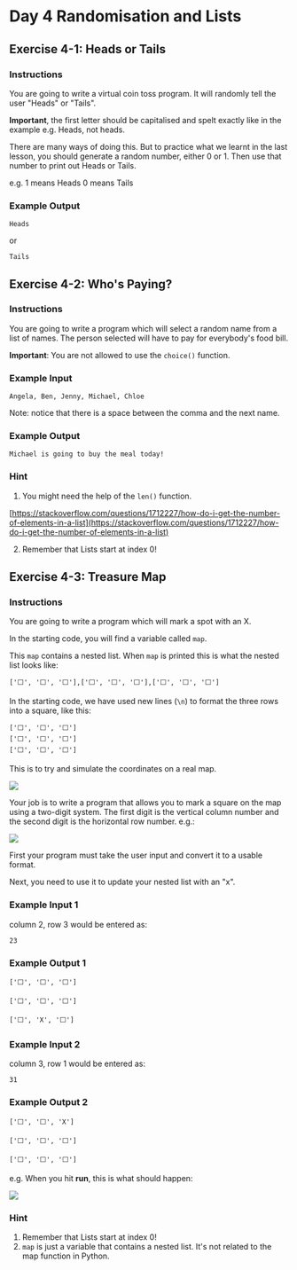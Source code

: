 # Day 4 Randomisation and Lists

## Exercise 4-1: Heads or Tails 

### Instructions

You are going to write a virtual coin toss program. It will randomly tell the user "Heads" or "Tails". 

**Important**, the first letter should be capitalised and spelt exactly like in the example e.g. Heads, not heads.

There are many ways of doing this. But to practice what we learnt in the last lesson, you should generate a random number, either 0 or 1. Then use that number to print out Heads or Tails.

e.g.
1 means Heads
0 means Tails 

### Example Output

```
Heads
```

or

```
Tails
```

## Exercise 4-2: Who's Paying?

### Instructions

You are going to write a program which will select a random name from a list of names.
The person selected will have to pay for everybody's food bill. 

**Important**: You are not allowed to use the `choice()` function.

### Example Input

```
Angela, Ben, Jenny, Michael, Chloe
```
Note: notice that there is a space between the comma and the next name.

### Example Output

```
Michael is going to buy the meal today!
```

### Hint

1. You might need the help of the `len()` function.   

[https://stackoverflow.com/questions/1712227/how-do-i-get-the-number-of-elements-in-a-list](https://stackoverflow.com/questions/1712227/how-do-i-get-the-number-of-elements-in-a-list)

2. Remember that Lists start at index 0!

## Exercise 4-3: Treasure Map

### Instructions

You are going to write a program which will mark a spot with an X.

In the starting code, you will find a variable called ```map```.

This ```map``` contains a nested list.
When ```map``` is printed this is what the nested list looks like:

```
['⬜️', '⬜️', '⬜️'],['⬜️', '⬜️', '⬜️'],['⬜️', '⬜️', '⬜️']
```

In the starting code, we have used new lines (```\n```) to format the three rows into a square, like this:

```
['⬜️', '⬜️', '⬜️']
['⬜️', '⬜️', '⬜️']
['⬜️', '⬜️', '⬜️']
```

This is to try and simulate the coordinates on a real map. 

![](https://res.cloudinary.com/dk-find-out/image/upload/q_80,w_1440,f_auto/Co-ordinates_oggjzg.jpg)

Your job is to write a program that allows you to mark a square on the map using a two-digit system. The first digit is the vertical column number and the second digit is the horizontal row number. e.g.:

![](https://cdn.fs.teachablecdn.com/2vnboIYTFFruvl9FJ2w5)

First your program must take the user input and convert it to a usable format. 

Next, you need to use it to update your nested list with an "x". 

### Example Input 1

column 2, row 3 would be entered as:

```
23
```

### Example Output 1

```
['⬜️', '⬜️', '⬜️']

['⬜️', '⬜️', '⬜️']

['⬜️', 'X', '⬜️']
```

### Example Input 2

column 3, row 1 would be entered as:

```
31
```

### Example Output 2

```
['⬜️', '⬜️', 'X']

['⬜️', '⬜️', '⬜️']

['⬜️', '⬜️', '⬜️']
```

e.g. When you hit **run**, this is what should happen: 

![](https://cdn.fs.teachablecdn.com/5hliFjyIR96LdestyfPd)

### Hint

1. Remember that Lists start at index 0!
2. ```map``` is just a variable that contains a nested list. It's not related to the map function in Python.